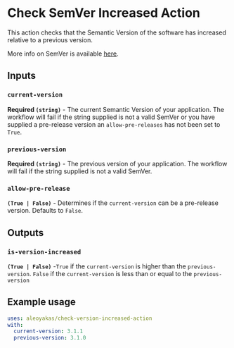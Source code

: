 # Check SemVer Increased Action

This action checks that the Semantic Version of the software has increased
relative to a previous version.

More info on SemVer is available [here](https://semver.org/).

## Inputs

### `current-version`

**Required `(string)`** - The current Semantic Version of your application. The
workflow will fail if the string supplied is not a valid SemVer or you have
supplied a pre-release version an `allow-pre-releases` has not been set to
`True`.

### `previous-version`

**Required `(string)`** - The previous version of your application. The workflow
will fail if the string supplied is not a valid SemVer.

### `allow-pre-release`

**`(True | False)`** - Determines if the `current-version` can be a pre-release
version. Defaults to `False`.

## Outputs

### `is-version-increased`

**`(True | False)`** -`True` if the `current-version` is higher than the
`previous-version`. `False` if the `current-version` is less than or equal to
the `previous-version`

## Example usage

```yaml
uses: aleoyakas/check-version-increased-action
with:
  current-version: 3.1.1
  previous-version: 3.1.0
```
